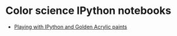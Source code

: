 # Color science IPython notebooks

* [Playing with IPython and Golden Acrylic paints](./golden-acrylic-Lab-colors)